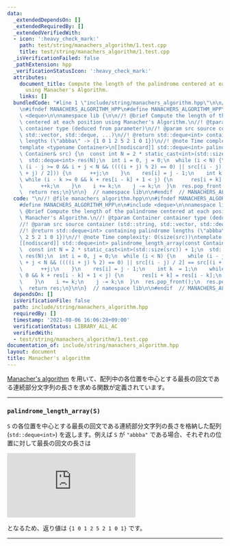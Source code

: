 ```yaml
---
data:
  _extendedDependsOn: []
  _extendedRequiredBy: []
  _extendedVerifiedWith:
  - icon: ':heavy_check_mark:'
    path: test/string/manachers_algorithm/1.test.cpp
    title: test/string/manachers_algorithm/1.test.cpp
  _isVerificationFailed: false
  _pathExtension: hpp
  _verificationStatusIcon: ':heavy_check_mark:'
  attributes:
    document_title: Compute the length of the palindrome centered at each position
      using Manacher's Algorithm.
    links: []
  bundledCode: "#line 1 \"include/string/manachers_algorithm.hpp\"\n\n//! @file manachers_algorithm.hpp\n\
    \n#ifndef MANACHERS_ALGORITHM_HPP\n#define MANACHERS_ALGORITHM_HPP\n\n#include\
    \ <deque>\n\nnamespace lib {\n\n//! @brief Compute the length of the palindrome\
    \ centered at each position using Manacher's Algorithm.\n//! @tparam Container\
    \ container type (deduced from parameter)\n//! @param src source container (std::string,\
    \ std::vector, std::deque, ...)\n//! @return std::deque<int> containing palindrome\
    \ lengths (\"abbba\" -> {1 0 1 2 5 2 1 0 1})\n//! @note Time complexity: O(size(src))\n\
    template <typename Container>\n[[nodiscard]] std::deque<int> palindrome_length_array(const\
    \ Container& src) {\n  const int N = 2 * static_cast<int>(std::size(src)) + 1;\n\
    \  std::deque<int> res(N);\n  int i = 0, j = 0;\n  while (i < N) {\n    while\
    \ (i - j >= 0 && i + j < N && ((((i + j) % 2) == 0) || src[(i - j) / 2] == src[(i\
    \ + j) / 2])) {\n      ++j;\n    }\n    res[i] = j - 1;\n    int k  = 1;\n   \
    \ while (i - k >= 0 && k + res[i - k] + 1 < j) {\n      res[i + k] = res[i - k];\n\
    \      ++k;\n    }\n    i += k;\n    j -= k;\n  }\n  res.pop_front();\n  res.pop_back();\n\
    \  return res;\n}\n\n}  // namespace lib\n\n#endif  // MANACHERS_ALGORITHM_HPP\n"
  code: "\n//! @file manachers_algorithm.hpp\n\n#ifndef MANACHERS_ALGORITHM_HPP\n\
    #define MANACHERS_ALGORITHM_HPP\n\n#include <deque>\n\nnamespace lib {\n\n//!\
    \ @brief Compute the length of the palindrome centered at each position using\
    \ Manacher's Algorithm.\n//! @tparam Container container type (deduced from parameter)\n\
    //! @param src source container (std::string, std::vector, std::deque, ...)\n\
    //! @return std::deque<int> containing palindrome lengths (\"abbba\" -> {1 0 1\
    \ 2 5 2 1 0 1})\n//! @note Time complexity: O(size(src))\ntemplate <typename Container>\n\
    [[nodiscard]] std::deque<int> palindrome_length_array(const Container& src) {\n\
    \  const int N = 2 * static_cast<int>(std::size(src)) + 1;\n  std::deque<int>\
    \ res(N);\n  int i = 0, j = 0;\n  while (i < N) {\n    while (i - j >= 0 && i\
    \ + j < N && ((((i + j) % 2) == 0) || src[(i - j) / 2] == src[(i + j) / 2])) {\n\
    \      ++j;\n    }\n    res[i] = j - 1;\n    int k  = 1;\n    while (i - k >=\
    \ 0 && k + res[i - k] + 1 < j) {\n      res[i + k] = res[i - k];\n      ++k;\n\
    \    }\n    i += k;\n    j -= k;\n  }\n  res.pop_front();\n  res.pop_back();\n\
    \  return res;\n}\n\n}  // namespace lib\n\n#endif  // MANACHERS_ALGORITHM_HPP\n"
  dependsOn: []
  isVerificationFile: false
  path: include/string/manachers_algorithm.hpp
  requiredBy: []
  timestamp: '2021-08-06 16:06:28+09:00'
  verificationStatus: LIBRARY_ALL_AC
  verifiedWith:
  - test/string/manachers_algorithm/1.test.cpp
documentation_of: include/string/manachers_algorithm.hpp
layout: document
title: Manacher's algorithm
---
```


[Manacher's algorithm](https://en.wikipedia.org/wiki/Longest_palindromic_substring#Manacher's_algorithm) を用いて、配列中の各位置を中心とする最長の回文である連続部分文字列の長さを求める関数が定義されています。

---

### `palindrome_length_array(S)`

`S` の各位置を中心とする最長の回文である連続部分文字列の長さを格納した配列 (`std::deque<int>`) を返します。例えば `S` が `"abbba"` である場合、それぞれの位置に対して最長の回文の長さは

![](https://latex.codecogs.com/gif.latex?%5Cdpi%7B250%7D%20%5Cbegin%7Btabular%7D%7Bl%7Clllllllll%7D%20%5Chline%20center%20%26%20a%20%26%20%26%20b%20%26%20%26%20b%20%26%20%26%20b%20%26%20%26%20a%20%5C%5C%20%5Chline%20length%20%26%201%20%26%200%20%26%201%20%26%202%20%26%205%20%26%202%20%26%201%20%26%200%20%26%201%20%5C%5C%20%5Chline%20%5Cend%7Btabular%7D)

となるため、返り値は `{1 0 1 2 5 2 1 0 1}` です。

---
